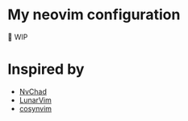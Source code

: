 # My neovim configuration

🚧 WIP

# Inspired by

* [NvChad](https://github.com/NvChad/NvChad)
* [LunarVim](https://github.com/LunarVim/LunarVim)
* [cosynvim](https://github.com/glepnir/cosynvim)
